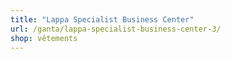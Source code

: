 ```yaml
---
title: "Lappa Specialist Business Center"
url: /ganta/lappa-specialist-business-center-3/
shop: vêtements
---
```

